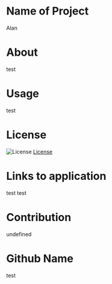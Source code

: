   
# Name of Project
Alan

# About
test

# Usage
test

# License
![License](https://img.shields.io/badge/license-test-blue.svg "License Badge")
[License](https://opensource.org/licenses/test)

# Links to application
test
test

# Contribution 
undefined

# Github Name
test
    